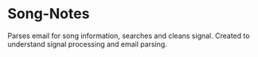# Song-Notes
Parses email for song information, searches and cleans signal.
Created to understand signal processing and email parsing.

